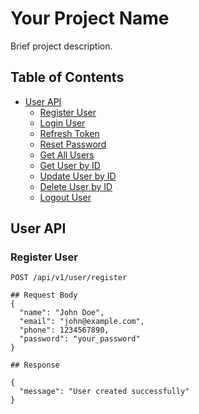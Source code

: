 # Your Project Name

Brief project description.

## Table of Contents
- [User API](#user-api)
  - [Register User](#register-user)
  - [Login User](#login-user)
  - [Refresh Token](#refresh-token)
  - [Reset Password](#reset-password)
  - [Get All Users](#get-all-users)
  - [Get User by ID](#get-user-by-id)
  - [Update User by ID](#update-user-by-id)
  - [Delete User by ID](#delete-user-by-id)
  - [Logout User](#logout-user)

## User API

### Register User

```http
POST /api/v1/user/register

## Request Body
{
  "name": "John Doe",
  "email": "john@example.com",
  "phone": 1234567890,
  "password": "your_password"
}

## Response 

{
  "message": "User created successfully"
}


